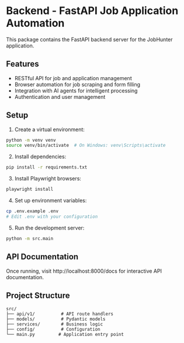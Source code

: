 # Backend - FastAPI Job Application Automation

This package contains the FastAPI backend server for the JobHunter application.

## Features

- RESTful API for job and application management
- Browser automation for job scraping and form filling
- Integration with AI agents for intelligent processing
- Authentication and user management

## Setup

1. Create a virtual environment:
```bash
python -m venv venv
source venv/bin/activate  # On Windows: venv\Scripts\activate
```

2. Install dependencies:
```bash
pip install -r requirements.txt
```

3. Install Playwright browsers:
```bash
playwright install
```

4. Set up environment variables:
```bash
cp .env.example .env
# Edit .env with your configuration
```

5. Run the development server:
```bash
python -m src.main
```

## API Documentation

Once running, visit http://localhost:8000/docs for interactive API documentation.

## Project Structure

```
src/
├── api/v1/          # API route handlers
├── models/          # Pydantic models
├── services/        # Business logic
├── config/          # Configuration
└── main.py         # Application entry point
```